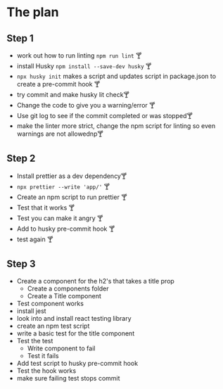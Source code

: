 # The plan

## Step 1

- work out how to run linting `npm run lint` 🍸
- install Husky `npm install --save-dev husky` 🍸
- `npx husky init` makes a script and updates script in package.json to create a pre-commit hook 🍸
- try commit and make husky lit check🍸
- Change the code to give you a warning/error 🍸
- Use git log to see if the commit completed or was stopped🍸
- make the linter more strict, change the npm script for linting so even warnings are not allowednp🍸

## Step 2

- Install prettier as a dev dependency🍸
- `npx prettier --write 'app/'` 🍸
- Create an npm script to run prettier 🍸
- Test that it works 🍸
- Test you can make it angry 🍸
- Add to husky pre-commit hook 🍸
- test again 🍸

## Step 3

- Create a component for the h2's that takes a title prop
  - Create a components folder
  - Create a Title component
- Test component works
- install jest
- look into and install react testing library
- create an npm test script
- write a basic test for the title component
- Test the test
  - Write component to fail
  - Test it fails
- Add test script to husky pre-commit hook
- Test the hook works
- make sure failing test stops commit

